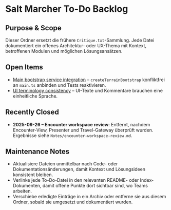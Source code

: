 # Salt Marcher To-Do Backlog

## Purpose & Scope
Dieser Ordner ersetzt die frühere `Critique.txt`-Sammlung. Jede Datei dokumentiert ein offenes Architektur- oder UX-Thema mit Kontext, betroffenen Modulen und möglichen Lösungsansätzen.

## Open Items
- [Main bootstrap service integration](main-bootstrap-service-integration.md) – `createTerrainBootstrap` konfliktfrei an `main.ts` anbinden und Tests reaktivieren.
- [UI terminology consistency](ui-terminology-consistency.md) – UI-Texte und Kommentare brauchen eine einheitliche Sprache.

## Recently Closed
- **2025-09-26 – Encounter workspace review**: Entfernt, nachdem Encounter-View, Presenter und Travel-Gateway überprüft wurden. Ergebnisse siehe `Notes/encounter-workspace-review.md`.

## Maintenance Notes
- Aktualisiere Dateien unmittelbar nach Code- oder Dokumentationsänderungen, damit Kontext und Lösungsideen konsistent bleiben.
- Verlinke jede To-Do-Datei in den relevanten README- oder Index-Dokumenten, damit offene Punkte dort sichtbar sind, wo Teams arbeiten.
- Verschiebe erledigte Einträge in ein Archiv oder entferne sie aus diesem Ordner, sobald sie umgesetzt und dokumentiert wurden.
